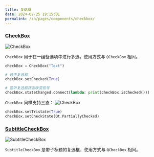 ```yaml
---
title: 复选框
date: 2024-02-25 19:15:01
permalink: /zh/pages/components/checkbox/
---
```


### [CheckBox](https://pyqt-fluent-widgets.readthedocs.io/zh-cn/latest/autoapi/qfluentwidgets/components/widgets/check_box/index.html#qfluentwidgets.components.widgets.check_box.CheckBox)

![CheckBox](/img/components/checkbox/CheckBox.jpg)

`CheckBox` 用于在一组备选项中进行多选，使用方式与 `QCheckBox` 相同。

```python
checkBox = CheckBox("Text")

# 选中复选框
checkBox.setChecked(True)

# 监听复选框状态改变信号
checkBox.stateChanged.connect(lambda: print(checkBox.isChecked()))
```

`CheckBox` 同样支持三态：
![CheckBox](/img/components/checkbox/CheckBoxPartialChecked.jpg)
```python
checkBox.setTristate(True)
checkBox.setCheckState(Qt.PartiallyChecked)
```

### [SubtitleCheckBox](https://qfluentwidgets.com/zh/price)

![SubtitleCheckBox](/img/components/checkbox/SubtitleCheckBox.png)

`SubtitleCheckBox` 是带子标题的复选框，使用方式与 `QCheckBox` 相同。
